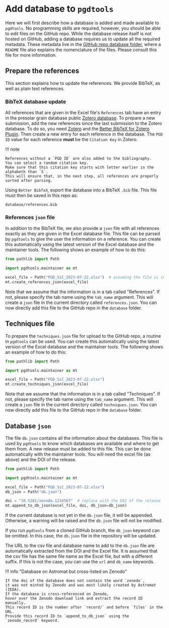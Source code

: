 # Add database to ``pgdtools``

Here we will first describe how a database is added and made available to `pgdtools`.
No programming skills are required, however, you should be able to edit files on the GitHub repo.
While the database release itself is not hosted on GitHub,
adding a database requires us to update all the required metadata.
These metadata live in the
[GitHub repo database folder](https://github.com/NASA-Planetary-Science/pgdtools/tree/main/database),
where a `README` file also explains the nomenclature of the files.
Please consult this file for more information.

## Prepare the references

This section explains how to update the references.
We provide BibTeX, as well as plain text references.

### BibTeX database update

All references that are given in the Excel file's `References` tab
have an entry in the presolar grain database public
[Zotero database](https://www.zotero.org/groups/4928655/presolar_grain_database).
To prepare a new submission,
add the new references since the last submission to the Zotero database.
To do so,
you need [Zotero](https://www.zotero.org)
and the
[Better BibTeX for Zotero Plugin](https://retorque.re/zotero-better-bibtex).
Then create a new entry for each reference in the database.
The `PGD ID` value for each reference **must** be
the `Citation Key` in Zotero.

!!! note

    References without a `PGD ID` are also added to the bibliography.
    You can select a random citation key.
    Make sure that this citation key starts with letter earlier in the alphabeth than `S`.
    This will ensure that, in the next step, all references are properly sorted after parsing.

Using `Better BibTeX`, export the database into a BibTeX `.bib` file.
This file must then be saved in this repo as:

```
database/references.bib
```

### References `json` file

In addition to the BibTeX file,
we also provide a `json` file with all references exactly as they are given in the Excel database file.
This file can be parsed by `pgdtools` to give the user the information on a reference.
You can create this automatically using the latest version of the Excel database and the maintainer tools.
The following shows an example of how to do this:

```python
from pathlib import Path

import pgdtools.maintainer as mt

excel_file = Path("PGD_SiC_2023-07-22.xlsx")  # assuming the file is in the current directory
mt.create_references_json(excel_file)
```


Note that we assume that the information is in a tab called "References".
If not, please specify the tab name using the `tab_name` argument.
This will create a `json` file in the current directory called `references.json`.
You can now directly add this file to the GitHub repo
in the `database` folder.

## Techniques file

To prepare the `techniques.json` file for upload to the GitHub repo,
a routine in `pgdtools` can be used.
You can create this automatically using the latest version of the Excel database and the maintainer tools.
The following shows an example of how to do this:

```python
from pathlib import Path

import pgdtools.maintainer as mt

excel_file = Path("PGD_SiC_2023-07-22.xlsx")
mt.create_techniques_json(excel_file)
```

Note that we assume that the information is in a tab called "Techniques".
If not, please specify the tab name using the `tab_name` argument.
This will create a `json` file in the current directory called `techniques.json`.
You can now directly add this file to the GitHub repo
in the `database` folder.

## Database `json`

The file `db.json` contains all the information about the databases.
This file is used by `pgdtools` to know which databases are available
and where to get them from.
A new release must be added to this file.
This can be done automatically with the maintainer tools.
You will need the excel file (as above) and the DOI of the release.

```python
from pathlib import Path

import pgdtools.maintainer as mt

excel_file = Path("PGD_SiC_2023-07-22.xlsx")
db_json = Path("db.json")

doi = "10.5281/zenodo.1234567"  # replace with the DOI of the release
mt.append_to_db_json(excel_file, doi, db_json=db_json)
```

If the current database is not yet in the `db.json` file,
it will be appended.
Otherwise, a warning will be raised and the `db.json` file will not be modified.

If you run `pgdtools` from a cloned GitHub branch,
the `db_json` keyword can be omitted.
In this case, the `db.json` file in the repository will be updated.

The URL to the csv file and database name to add to the `db.json` file
are automatically extracted from the DOI and the Excel file.
It is assumed that the csv file has the same file name as the Excel file,
but with a different suffix.
If this is not the case, you can use the `url` and `db_name` keywords.

!!! info "Database on Astromat but cross-listed on Zenodo"

    If the doi of the database does not contain the word `zenodo`,
    it was not minted by Zenodo and was most likely created by Astromat (IEDA).
    If the database is cross-referenced on Zenodo,
    hover over the Zenodo download link and extract the record ID manually.
    This record ID is the number after `record/` and before `files` in the URL.
    Provide this record ID to `append_to_db_json` using the `zenodo_record` keyword.
